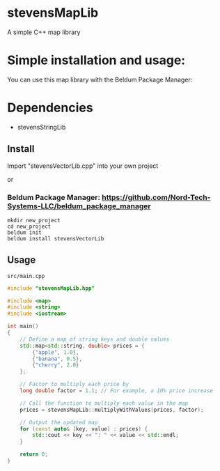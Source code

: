# stevensMapLib
A simple C++ map library

# Simple installation and usage:
You can use this map library with the Beldum Package Manager:

# Dependencies
- stevensStringLib

## Install
Import "stevensVectorLib.cpp" into your own project

or

### Beldum Package Manager: https://github.com/Nord-Tech-Systems-LLC/beldum_package_manager
```
mkdir new_project
cd new_project
beldum init
beldum install stevensVectorLib
```

## Usage
`src/main.cpp`
```cpp
#include "stevensMapLib.hpp"

#include <map>
#include <string>
#include <iostream>

int main()
{
    // Define a map of string keys and double values
    std::map<std::string, double> prices = {
        {"apple", 1.0},
        {"banana", 0.5},
        {"cherry", 2.0}
    };

    // Factor to multiply each price by
    long double factor = 1.1; // For example, a 10% price increase

    // Call the function to multiply each value in the map
    prices = stevensMapLib::multiplyWithValues(prices, factor);

    // Output the updated map
    for (const auto& [key, value] : prices) {
        std::cout << key << ": " << value << std::endl;
    }

    return 0;
}

```